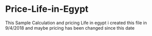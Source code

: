 # Price-Life-in-Egypt
This Sample Calculation and pricing Life in egypt
i created this file in 9/4/2018 and maybe pricing has been changed since this date
